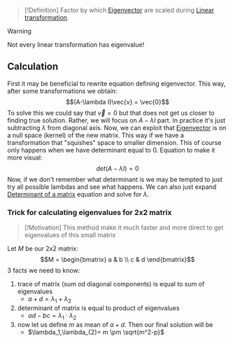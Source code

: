 > [!Definition]
Factor by which [Eigenvector](Eigenvector.md) are scaled during [Linear transformation](Linear%20transformation.md).

> [!Warning]
Not every linear transformation has eigenvalue!

## Calculation
First it may be beneficial to rewrite equation defining eigenvector.
This way, after some transformations we obtain:
$$(A-\lambda I)\vec{v} = \vec{0}$$
To solve this we could say that $\vec{v}=0$ but that does not get us closer to finding true solution. 
Rather, we will focus on $A-\lambda I$ part. In practice it's just subtracting $\lambda$ from diagonal axis.
Now, we can exploit that [Eigenvector](Eigenvector.md) is on a null space (kernel) of the new matrix. This way if we have a transformation that "squishes" space to smaller dimension. This of course only happens when we have determinant equal to 0.
Equation to make it more visual:
$$det(A-\lambda I) = 0$$
Now, if we don't remember what determinant is we may be tempted to just try all possible lambdas and see what happens. 
We can also just expand [Determinant of a matrix](Determinant%20of%20a%20matrix.md) equation and solve for $\lambda$. 

### Trick for calculating eigenvalues for 2x2 matrix
> [!Motivation]
> This method make it much faster and more direct to get eigenvalues of this small matrix

Let $M$ be our 2x2 matrix:
$$M = \begin{bmatrix} a & b \\ c & d \end{bmatrix}$$
3 facts we need to know:
1) trace of matrix (sum od diagonal components) is equal to sum of eigenvalues
	 - $a+d=\lambda_1+\lambda_2$
2) determinant of matrix is equal to product of eigenvalues
	- $ad-bc = \lambda_1 \cdot \lambda_2$
3) now let us define $m$ as mean of $a+d$. Then our final solution will be
	- $\lambda_1,\lambda_{2}= m \pm \sqrt{m^2-p}$
 
